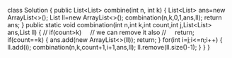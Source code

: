 class Solution {
public List<List<Integer>> combine(int n, int k) {
List<List<Integer>> ans=new ArrayList<>();
List<Integer> ll=new ArrayList<>();
combination(n,k,0,1,ans,ll);
return ans;
}
public static void combination(int n,int k,int count,int j,List<List<Integer>> ans,List<Integer> ll)
{
// if(count>k)     // we can remove it also
//     return;
if(count==k)
{
ans.add(new ArrayList<>(ll));
return;
}
for(int i=j;i<=n;i++)
{
ll.add(i);
combination(n,k,count+1,i+1,ans,ll);
ll.remove(ll.size()-1);
}
}
}